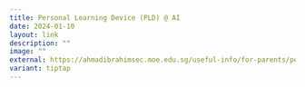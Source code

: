 ```yaml
---
title: Personal Learning Device (PLD) @ AI
date: 2024-01-10
layout: link
description: ""
image: ""
external: https://ahmadibrahimsec.moe.edu.sg/useful-info/for-parents/personal-learning-device-pld/
variant: tiptap
---
```

